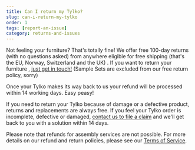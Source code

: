 ```yaml
---
title: Can I return my Tylko?
slug: can-i-return-my-tylko
order: 1
tags: [report-an-issue]
category: returns-and-issues
---
```


Not feeling your furniture? That's totally fine! We offer free 100-day returns (with no questions asked) from anywhere eligible for free shipping (that's the EU, Norway, Switzerland and the UK) . If you want to return your furniture , [just get in touch!](javascript:window.scrollToFAQContactForm();)
(Sample Sets are excluded from our free return policy, sorry)

Once your Tylko makes its way back to us your refund will be processed within 14 working days. Easy peasy!

If you need to return your Tylko because of damage or a defective product, returns and replacements are always free. If you feel your Tylko order is incomplete, defective or damaged, [contact us to file a claim](javascript:window.scrollToFAQContactForm();) and we'll get back to you with a solution within 14 days.

Please note that refunds for assembly services are not possible. For more details on our refund and return policies, please see our [Terms of Service](https://tylko.com/terms).
